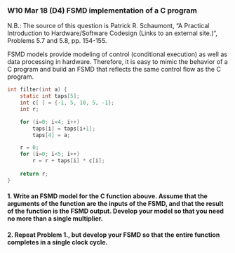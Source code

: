 ### W10 Mar 18 (D4) FSMD implementation of a C program
 

N.B.: The source of this question is Patrick R. Schaumont, “A Practical Introduction to Hardware/Software Codesign (Links to an external site.)“, Problems 5.7 and 5.8, pp. 154-155.


FSMD models provide modeling of control (conditional execution) as well as data processing in hardware. Therefore, it is easy to mimic the behavior of a C program and build an FSMD that reflects the same control flow as the C program.

```C
int filter(int a) {
    static int taps[5];
    int c[ ] = {-1, 5, 10, 5, -1};
    int r;

    for (i=0; i<4; i++)
        taps[i] = taps[i+1];
        taps[4] = a;

    r = 0;
    for (i=0; i<5; i++)
        r = r + taps[i] * c[i];
      
    return r;
}
```


#### 1. Write an FSMD model for the C function abouve. Assume that the arguments of the function are the inputs of the FSMD, and that the result of the function is the FSMD output. Develop your model so that you need no more than a single multiplier.


#### 2. Repeat Problem 1., but develop your FSMD so that the entire function completes in a single clock cycle.
